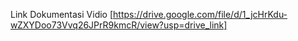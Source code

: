 Link Dokumentasi Vidio 
[https://drive.google.com/file/d/1_jcHrKdu-wZXYDoo73Vvq26JPrR9kmcR/view?usp=drive_link]

